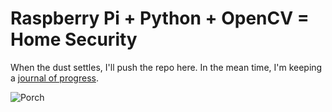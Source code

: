 # Raspberry Pi + Python + OpenCV = Home Security

When the dust settles, I'll push the repo here.  In the mean time, I'm keeping a [journal of progress](https://russgalloway.com/projects/pi-motion-detection).

![Porch](https://russgalloway.com/api/core/file/porch2.jpg)
